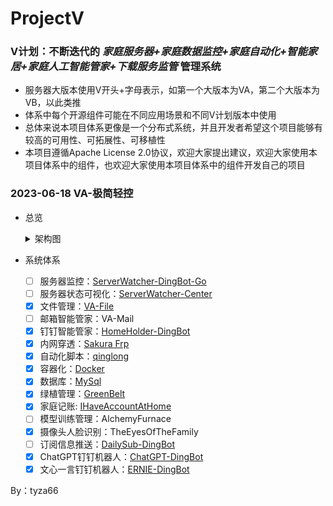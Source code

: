 # ProjectV
### V计划：不断迭代的 *家庭服务器+家庭数据监控+家庭自动化+智能家居+家庭人工智能管家+下载服务监管* 管理系统

- 服务器大版本使用V开头+字母表示，如第一个大版本为VA，第二个大版本为VB，以此类推
- 体系中每个开源组件可能在不同应用场景和不同V计划版本中使用
- 总体来说本项目体系更像是一个分布式系统，并且开发者希望这个项目能够有较高的可用性、可拓展性、可移植性
- 本项目遵循Apache License 2.0协议，欢迎大家提出建议，欢迎大家使用本项目体系中的组件，也欢迎大家使用本项目体系中的组件开发自己的项目

### 2023-06-18 VA-极简轻控
- 总览
    <details><summary>架构图</summary></details>

- 系统体系 
  - [ ] 服务器监控：[ServerWatcher-DingBot-Go](https://github.com/tyza66/ServerWatcher-DingBot-Go)
  - [ ] 服务器状态可视化：[ServerWatcher-Center](https://github.com/tyza66/ServerWatcher-Center)
  - [x] 文件管理：[VA-File](https://github.com/tyza66/VA-File)
  - [ ] 邮箱智能管家：VA-Mail
  - [x] 钉钉智能管家：[HomeHolder-DingBot](https://github.com/tyza66/HomeHolder-DingBot)
  - [x] 内网穿透：[Sakura Frp](https://www.natfrp.com/)
  - [x] 自动化脚本：[qinglong](https://github.com/whyour/qinglong)
  - [x] 容器化：[Docker](https://www.docker.com/)
  - [x] 数据库：[MySql](https://www.mysql.com/)  
  - [x] 绿植管理：[GreenBelt](https://github.com/tyza66/GreenBelt)
  - [x] 家庭记账: [IHaveAccountAtHome](https://github.com/tyza66/IHaveAccountAtHome)
  - [ ] 模型训练管理：AlchemyFurnace 
  - [x] 摄像头人脸识别：TheEyesOfTheFamily 
  - [ ] 订阅信息推送：[DailySub-DingBot](https://github.com/tyza66/DailySub-DingBot)  
  - [x] ChatGPT钉钉机器人：[ChatGPT-DingBot](https://github.com/tyza66/ChatGPT-DingBot)  
  - [x] 文心一言钉钉机器人：[ERNIE-DingBot](https://github.com/tyza66/ERNIE-DingBot)  

By：tyza66